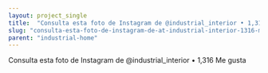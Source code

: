 ```yaml
---
layout: project_single
title:  "Consulta esta foto de Instagram de @industrial_interior • 1,316 Me gusta"
slug: "consulta-esta-foto-de-instagram-de-at-industrial-interior-1316-me-gusta"
parent: "industrial-home"
---
```

Consulta esta foto de Instagram de @industrial_interior • 1,316 Me gusta